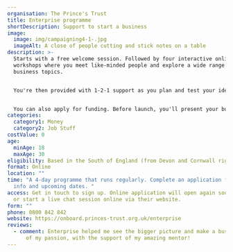 ```yaml
---
organisation: The Prince's Trust
title: Enterprise programme
shortDescription: Support to start a business
image:
  image: img/campaigning4-1-.jpg
  imageAlt: A close of people cutting and stick notes on a table
description: >-
  Starts with a free welcome session. Followed by four interactive online
  workshops where you meet like-minded people and explore a wide range of
  business topics.


  You're then provided with 1-2-1 support as you plan and test your ideas for a business. This is where most of your time will be spent.


  You can also apply for funding. Before launch, you'll present your business plan to the Business Launch Group (designed to be a positive experience for you and give you confidence for your launch). There's additional start-up finance if you need it.
categories:
  category1: Money
  category2: Job Stuff
costValue: 0
age:
  minAge: 18
  maxAge: 30
eligibility: Based in the South of England (from Devon and Cornwall right up to London)
format: Online
location: ""
time: "A 4-day programme that runs regularly. Complete an application for more
  info and upcoming dates. "
access: Get in touch to sign up. Online application will open again soon. Call
  or start a live chat session online via their website.
form: ""
phone: 0800 842 842
website: https://onboard.princes-trust.org.uk/enterprise
reviews:
  - comment: Enterprise helped me see the bigger picture and make a business out
      of my passion, with the support of my amazing mentor!
---
```

